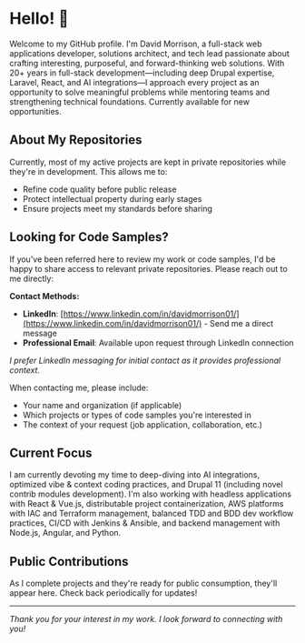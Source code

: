# Hello! 👋

Welcome to my GitHub profile. I'm David Morrison, a full-stack web applications developer, solutions architect, and tech lead passionate about crafting interesting, purposeful, and forward-thinking web solutions. With 20+ years in full-stack development—including deep Drupal expertise, Laravel, React, and AI integrations—I approach every project as an opportunity to solve meaningful problems while mentoring teams and strengthening technical foundations. Currently available for new opportunities.

## About My Repositories

Currently, most of my active projects are kept in private repositories while they're in development. This allows me to:
- Refine code quality before public release
- Protect intellectual property during early stages
- Ensure projects meet my standards before sharing

## Looking for Code Samples?

If you've been referred here to review my work or code samples, I'd be happy to share access to relevant private repositories. Please reach out to me directly:

**Contact Methods:**
- **LinkedIn**: [https://www.linkedin.com/in/davidmorrison01/](https://www.linkedin.com/in/davidmorrison01/) - Send me a direct message
- **Professional Email**: Available upon request through LinkedIn connection

*I prefer LinkedIn messaging for initial contact as it provides professional context.*

When contacting me, please include:
- Your name and organization (if applicable)
- Which projects or types of code samples you're interested in
- The context of your request (job application, collaboration, etc.)

## Current Focus

I am currently devoting my time to deep-diving into AI integrations, optimized vibe & context coding practices, and Drupal 11 (including novel contrib modules development). I'm also working with headless applications with React & Vue.js, distributable project containerization, AWS platforms with IAC and Terraform management, balanced TDD and BDD dev workflow practices, CI/CD with Jenkins & Ansible, and backend management with Node.js, Angular, and Python.

## Public Contributions

As I complete projects and they're ready for public consumption, they'll appear here. Check back periodically for updates!

---

*Thank you for your interest in my work. I look forward to connecting with you!*
